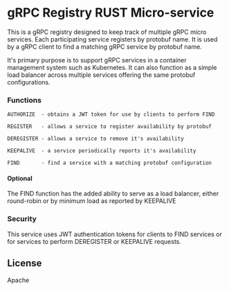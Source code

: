 # gRPC Registry RUST Micro-service


This is a gRPC registry designed to keep track of multiple gRPC micro services. 
Each participating service registers by protobuf name. It is used by a gRPC client
to find a matching gRPC service by protobuf name. 

It's primary purpose is to support gRPC services in a container management system such
as Kubernetes. It can also function as a simple load balancer across
multiple services offering the same protobuf configurations.

### Functions
```
AUTHORIZE  - obtains a JWT token for use by clients to perform FIND

REGISTER   - allows a service to register availability by protobuf

DEREGISTER - allows a service to remove it's availability

KEEPALIVE  - a service periodically reports it's availability 

FIND       - find a service with a matching protobuf configuration
```
#### Optional 
The FIND function has the added ability to serve as a load balancer, either
round-robin or by minimum load as reported by KEEPALIVE

### Security
This service uses JWT authentication tokens for clients to FIND services
or for services to perform DEREGISTER or KEEPALIVE requests.

## License
Apache